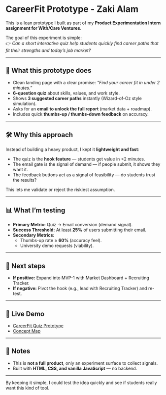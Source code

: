 # CareerFit Prototype  - Zaki Alam

This is a lean prototype I built as part of my **Product Experimentation Intern assignment for With/Care Ventures**.  

The goal of this experiment is simple:  
👉 *Can a short interactive quiz help students quickly find career paths that fit their strengths and today’s job market?*  

---

## 🎯 What this prototype does  
- Clean landing page with a clear promise: *“Find your career fit in under 2 minutes.”*  
- **6-question quiz** about skills, values, and work style.  
- Shows **3 suggested career paths** instantly (Wizard-of-Oz style simulation).  
- Asks for an **email to unlock the full report** (market data + roadmap).  
- Includes quick **thumbs-up / thumbs-down feedback** on accuracy.  

---

## 🛠 Why this approach  
Instead of building a heavy product, I kept it **lightweight and fast**:  
- The quiz is the **hook feature** — students get value in <2 minutes.  
- The email gate is the signal of demand — if people submit, it shows they want it.  
- The feedback buttons act as a signal of feasibility — do students trust the results?  

This lets me validate or reject the riskiest assumption. 

---

## 📊 What I’m testing  
- **Primary Metric:** Quiz → Email conversion (demand signal).  
- **Success Threshold:** At least **25%** of users submitting their email.  
- **Secondary Metrics:**  
  - Thumbs-up rate ≥ **60%** (accuracy feel).  
  - University demo requests (viability).  

---

## 🚀 Next steps  
- **If positive:** Expand into MVP-1 with Market Dashboard + Recruiting Tracker.  
- **If negative:** Pivot the hook (e.g., lead with Recruiting Tracker) and re-test.  

---

## 🔗 Live Demo   
- [CareerFit Quiz Prototype](https://alamzaki.github.io/careerfit-prototype/)  
- [Concept Map](https://alamzaki.github.io/careerfit-prototype/packet.html)  


---

## 📌 Notes  
- This is **not a full product**, only an experiment surface to collect signals.  
- Built with **HTML, CSS, and vanilla JavaScript** — no backend.  

---
By keeping it simple, I could test the idea quickly and see if students really want this kind of tool.  
